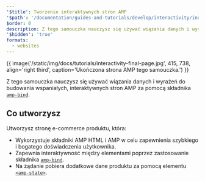 ```yaml
---
'$title': Tworzenie interaktywnych stron AMP
'$path': '/documentation/guides-and-tutorials/develop/interactivity/index.html'
$order: 0
description: Z tego samouczka nauczysz się używać wiązania danych i wyrażeń do budowania wspaniałych, interaktywnych stron AMP za pomocą składnika amp-bind...
'$hidden': 'true'
formats:
  - websites
---
```


{{ image('/static/img/docs/tutorials/interactivity-final-page.jpg', 415, 738, align='right third', caption='Ukończona strona AMP tego samouczka.') }}

Z tego samouczka nauczysz się używać wiązania danych i wyrażeń do budowania wspaniałych, interaktywnych stron AMP za pomocą składnika [`amp-bind`](../../../../documentation/components/reference/amp-bind.md).

## Co utworzysz

Utworzysz stronę e-commerce produktu, która:

- Wykorzystuje składniki AMP HTML i AMP w celu zapewnienia szybkiego i bogatego doświadczenia użytkownika.
- Zapewnia interaktywność między elementami poprzez zastosowanie składnika [`amp-bind`](../../../../documentation/components/reference/amp-bind.md).
- Na żądanie pobiera dodatkowe dane produktu za pomocą elementu [`<amp-state>`](../../../../documentation/components/reference/amp-bind.md#state).
